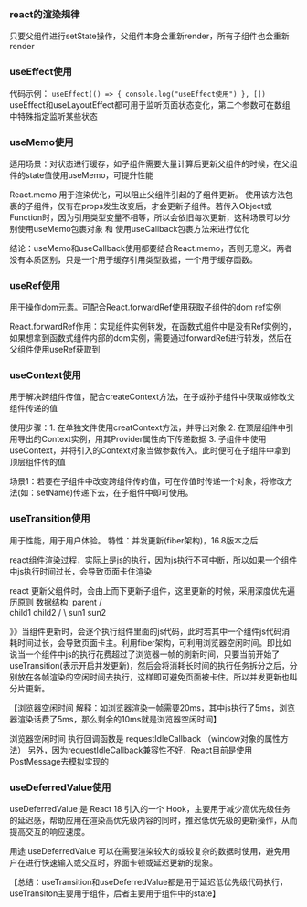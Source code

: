 ### react的渲染规律
只要父组件进行setState操作，父组件本身会重新render，所有子组件也会重新render


### useEffect使用
代码示例：
`
    useEffect(() => {
        console.log("useEffect使用")
    }, [])
`
useEffect和useLayoutEffect都可用于监听页面状态变化，第二个参数可在数组中特殊指定监听某些状态


### useMemo使用
适用场景：对状态进行缓存，如子组件需要大量计算后更新父组件的时候，在父组件的state值使用useMemo，可提升性能

React.memo 用于渲染优化，可以阻止父组件引起的子组件更新。
    使用该方法包裹的子组件，仅有在props发生改变后，才会更新子组件。若传入Object或Function时，因为引用类型变量不相等，所以会依旧每次更新，这种场景可以分别使用useMemo包裹对象 和 使用useCallback包裹方法来进行优化

结论：useMemo和useCallback使用都要结合React.memo，否则无意义。两者没有本质区别，只是一个用于缓存引用类型数据，一个用于缓存函数。

### useRef使用
用于操作dom元素。可配合React.forwardRef使用获取子组件的dom ref实例

React.forwardRef作用：实现组件实例转发，在函数式组件中是没有Ref实例的，如果想拿到函数式组件内部的dom实例，需要通过forwardRef进行转发，然后在父组件使用useRef获取到


### useContext使用
用于解决跨组件传值，配合createContext方法，在子或孙子组件中获取或修改父组件传递的值

使用步骤：1. 在单独文件使用creatContext方法，并导出对象
    2. 在顶层组件中引用导出的Context实例，用其Provider属性向下传递数据
    3. 子组件中使用useContext，并将引入的Context对象当做参数传入。此时便可在子组件中拿到顶层组件传的值

场景1：若要在子组件中改变跨组件传的值，可在传值时传递一个对象，将修改方法(如：setName)传递下去，在子组件中即可使用。   


### useTransition使用
用于性能，用于用户体验。
特性：并发更新(fiber架构)，16.8版本之后

react组件渲染过程，实际上是js的执行，因为js执行不可中断，所以如果一个组件中js执行时间过长，会导致页面卡住渲染

react 更新父组件时，会由上而下更新子组件，这里更新的时候，采用深度优先遍历原则
数据结构:
    parent
    /   \
child1  child2
 /   \ 
sun1  sun2


》》当组件更新时，会逐个执行组件里面的js代码，此时若其中一个组件js代码消耗时间过长，会导致页面卡主。利用fiber架构，可利用浏览器空闲时间。即比如说当一个组件中js的执行花费超过了浏览器一帧的刷新时间，只要当前开始了useTransition(表示开启并发更新)，然后会将消耗长时间的执行任务拆分之后，分别放在各帧渲染的空闲时间去执行，这样即可避免页面被卡住。所以并发更新也叫分片更新。

【浏览器空闲时间 解释：如浏览器渲染一帧需要20ms，其中js执行了5ms，浏览器渲染话费了5ms，那么剩余的10ms就是浏览器空闲时间】

浏览器空闲时间 执行回调函数是 requestIdleCallback （window对象的属性方法）
另外，因为requestIdleCallback兼容性不好，React目前是使用PostMessage去模拟实现的


### useDeferredValue使用
useDeferredValue 是 React 18 引入的一个 Hook，主要用于减少高优先级任务的延迟感，帮助应用在渲染高优先级内容的同时，推迟低优先级的更新操作，从而提高交互的响应速度。

用途
useDeferredValue 可以在需要渲染较大的或较复杂的数据时使用，避免用户在进行快速输入或交互时，界面卡顿或延迟更新的现象。

【总结：useTransition和useDeferredValue都是用于延迟低优先级代码执行，useTransiton主要用于组件，后者主要用于组件中的state】

